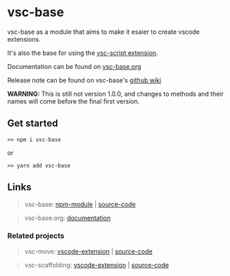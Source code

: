 # vsc-base

vsc-base as a module that aims to make it esaier to create vscode extensions.

It's also the base for using the [vsc-script extension](https://marketplace.visualstudio.com/items?itemName=alfnielsen.vsc-script).

Documentation can be found on [vsc-base.org](http://vsc-base.org)

Release note can be found on vsc-base's [github wiki](https://github.com/alfnielsen/vsc-base/wiki/Release-notes)

**WARNING:**
This is still not version 1.0.0, and changes to methods and their names will come before the final first version.

## Get started

```
>> npm i vsc-base
```

or

```
>> yarn add vsc-base
```

## Links

> vsc-base: [npm-module](https://www.npmjs.com/package/vsc-base) | [source-code](https://github.com/alfnielsen/vsc-base)

> vsc-base.org: [documentation](http://vsc-base.org)

### Related projects

> vsc-move: [vscode-extension](https://marketplace.visualstudio.com/items?itemName=alfnielsen.vsc-move) | [source-code](https://github.com/alfnielsen/vsc-move)

> vsc-scaffolding: [vscode-extension](https://marketplace.visualstudio.com/items?itemName=alfnielsen.vsc-scafolding) | [source-code](https://github.com/alfnielsen/vsc-scaffolding)
